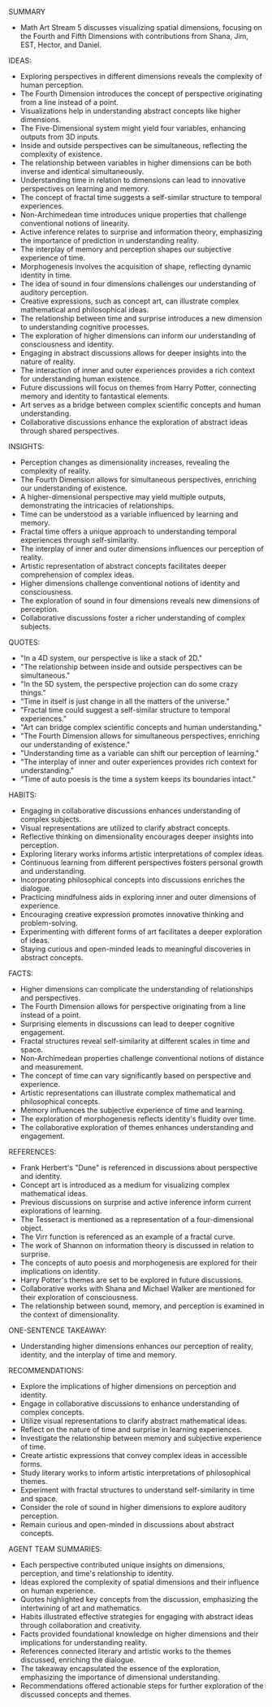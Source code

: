 SUMMARY
- Math Art Stream 5 discusses visualizing spatial dimensions, focusing on the Fourth and Fifth Dimensions with contributions from Shana, Jim, EST, Hector, and Daniel.

IDEAS:
- Exploring perspectives in different dimensions reveals the complexity of human perception.
- The Fourth Dimension introduces the concept of perspective originating from a line instead of a point.
- Visualizations help in understanding abstract concepts like higher dimensions.
- The Five-Dimensional system might yield four variables, enhancing outputs from 3D inputs.
- Inside and outside perspectives can be simultaneous, reflecting the complexity of existence.
- The relationship between variables in higher dimensions can be both inverse and identical simultaneously.
- Understanding time in relation to dimensions can lead to innovative perspectives on learning and memory.
- The concept of fractal time suggests a self-similar structure to temporal experiences.
- Non-Archimedean time introduces unique properties that challenge conventional notions of linearity.
- Active inference relates to surprise and information theory, emphasizing the importance of prediction in understanding reality.
- The interplay of memory and perception shapes our subjective experience of time.
- Morphogenesis involves the acquisition of shape, reflecting dynamic identity in time.
- The idea of sound in four dimensions challenges our understanding of auditory perception.
- Creative expressions, such as concept art, can illustrate complex mathematical and philosophical ideas.
- The relationship between time and surprise introduces a new dimension to understanding cognitive processes.
- The exploration of higher dimensions can inform our understanding of consciousness and identity.
- Engaging in abstract discussions allows for deeper insights into the nature of reality.
- The interaction of inner and outer experiences provides a rich context for understanding human existence.
- Future discussions will focus on themes from Harry Potter, connecting memory and identity to fantastical elements.
- Art serves as a bridge between complex scientific concepts and human understanding.
- Collaborative discussions enhance the exploration of abstract ideas through shared perspectives.

INSIGHTS:
- Perception changes as dimensionality increases, revealing the complexity of reality.
- The Fourth Dimension allows for simultaneous perspectives, enriching our understanding of existence.
- A higher-dimensional perspective may yield multiple outputs, demonstrating the intricacies of relationships.
- Time can be understood as a variable influenced by learning and memory.
- Fractal time offers a unique approach to understanding temporal experiences through self-similarity.
- The interplay of inner and outer dimensions influences our perception of reality.
- Artistic representation of abstract concepts facilitates deeper comprehension of complex ideas.
- Higher dimensions challenge conventional notions of identity and consciousness.
- The exploration of sound in four dimensions reveals new dimensions of perception.
- Collaborative discussions foster a richer understanding of complex subjects.

QUOTES:
- "In a 4D system, our perspective is like a stack of 2D."
- "The relationship between inside and outside perspectives can be simultaneous."
- "In the 5D system, the perspective projection can do some crazy things."
- "Time in itself is just change in all the matters of the universe."
- "Fractal time could suggest a self-similar structure to temporal experiences."
- "Art can bridge complex scientific concepts and human understanding."
- "The Fourth Dimension allows for simultaneous perspectives, enriching our understanding of existence."
- "Understanding time as a variable can shift our perception of learning."
- "The interplay of inner and outer experiences provides rich context for understanding."
- "Time of auto poesis is the time a system keeps its boundaries intact."

HABITS:
- Engaging in collaborative discussions enhances understanding of complex subjects.
- Visual representations are utilized to clarify abstract concepts.
- Reflective thinking on dimensionality encourages deeper insights into perception.
- Exploring literary works informs artistic interpretations of complex ideas.
- Continuous learning from different perspectives fosters personal growth and understanding.
- Incorporating philosophical concepts into discussions enriches the dialogue.
- Practicing mindfulness aids in exploring inner and outer dimensions of experience.
- Encouraging creative expression promotes innovative thinking and problem-solving.
- Experimenting with different forms of art facilitates a deeper exploration of ideas.
- Staying curious and open-minded leads to meaningful discoveries in abstract concepts.

FACTS:
- Higher dimensions can complicate the understanding of relationships and perspectives.
- The Fourth Dimension allows for perspective originating from a line instead of a point.
- Surprising elements in discussions can lead to deeper cognitive engagement.
- Fractal structures reveal self-similarity at different scales in time and space.
- Non-Archimedean properties challenge conventional notions of distance and measurement.
- The concept of time can vary significantly based on perspective and experience.
- Artistic representations can illustrate complex mathematical and philosophical concepts.
- Memory influences the subjective experience of time and learning.
- The exploration of morphogenesis reflects identity's fluidity over time.
- The collaborative exploration of themes enhances understanding and engagement.

REFERENCES:
- Frank Herbert's "Dune" is referenced in discussions about perspective and identity.
- Concept art is introduced as a medium for visualizing complex mathematical ideas.
- Previous discussions on surprise and active inference inform current explorations of learning.
- The Tesseract is mentioned as a representation of a four-dimensional object.
- The Virr function is referenced as an example of a fractal curve.
- The work of Shannon on information theory is discussed in relation to surprise.
- The concepts of auto poesis and morphogenesis are explored for their implications on identity.
- Harry Potter's themes are set to be explored in future discussions.
- Collaborative works with Shana and Michael Walker are mentioned for their exploration of consciousness.
- The relationship between sound, memory, and perception is examined in the context of dimensionality.

ONE-SENTENCE TAKEAWAY:
- Understanding higher dimensions enhances our perception of reality, identity, and the interplay of time and memory.

RECOMMENDATIONS:
- Explore the implications of higher dimensions on perception and identity.
- Engage in collaborative discussions to enhance understanding of complex concepts.
- Utilize visual representations to clarify abstract mathematical ideas.
- Reflect on the nature of time and surprise in learning experiences.
- Investigate the relationship between memory and subjective experience of time.
- Create artistic expressions that convey complex ideas in accessible forms.
- Study literary works to inform artistic interpretations of philosophical themes.
- Experiment with fractal structures to understand self-similarity in time and space.
- Consider the role of sound in higher dimensions to explore auditory perception.
- Remain curious and open-minded in discussions about abstract concepts. 

AGENT TEAM SUMMARIES:
- Each perspective contributed unique insights on dimensions, perception, and time's relationship to identity.
- Ideas explored the complexity of spatial dimensions and their influence on human experience.
- Quotes highlighted key concepts from the discussion, emphasizing the intertwining of art and mathematics.
- Habits illustrated effective strategies for engaging with abstract ideas through collaboration and creativity.
- Facts provided foundational knowledge on higher dimensions and their implications for understanding reality.
- References connected literary and artistic works to the themes discussed, enriching the dialogue.
- The takeaway encapsulated the essence of the exploration, emphasizing the importance of dimensional understanding.
- Recommendations offered actionable steps for further exploration of the discussed concepts and themes.
